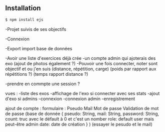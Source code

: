 ## Installation

```bash
$ npm install ejs
```


















-Projet suivis de ses objectifs

-Connexion

-Export import base de données

-Avoir une liste d'exercices déjà crée
-un compte admin qui ajoterais des exo (ajout de photos également ?)
-Pouvoir une fois connecter, noter sont objectif et ou j'en suis (distance, répétition, carge)
    (poids par rapport aux répétitions ?) (temps rapport distance ?)

-prendre en commpte une session ?

vues :
    -liste des exos
    -affichage de l'exo si connecter avec ses stats
    -ajout d'exo si admins
    -connexion
    -connexion admin
    -enregistrement

ajout de compte :
    formulaire :
        Pseudo
        Mail
        Mot de passe
        Validation de mot de passe
    (base de donnée 
    {
        pseudo: String,
        mail: String,
        password: String,
        count: truc avec le défault à 0 et c'est un nomber
        role: default user mais peut-être admin
        date: date de création
    }
    )
    (essayer le pesudo et le mail)
